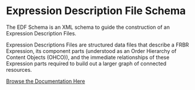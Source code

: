 # Expression Description File Schema

The EDF Schema is an XML schema to guide the construction of an Expression Description Files.

Expression Descriptions Files are structured data files that describe a FRBR Expression, its component parts (understood as an Order Hierarchy of Content Objects (OHCO)), and the immediate relationships of these Expression parts required to build out a larger graph of connected resources.

[Browse the Documentation Here](https://scta.github.io/edf-schema/)
